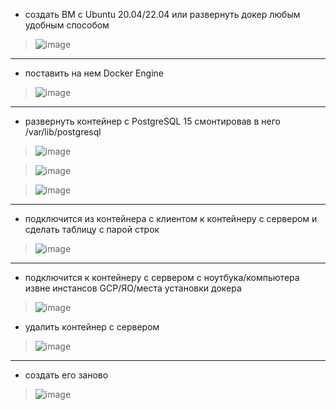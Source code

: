 * создать ВМ с Ubuntu 20.04/22.04 или развернуть докер любым удобным способом

>![image](https://github.com/VyacheslavIT/postgre/assets/136000255/e944a1a2-0492-4e03-b2c4-e13cdc61c439)
---------------------
* поставить на нем Docker Engine
  
>![image](https://github.com/VyacheslavIT/postgre/assets/136000255/7d39f4b1-e138-4455-bdb2-bd4f11d85f4c)
--------------------------
* развернуть контейнер с PostgreSQL 15 смонтировав в него /var/lib/postgresql
  
>![image](https://github.com/VyacheslavIT/postgre/assets/136000255/ede9bcef-9263-41a3-ab99-eccddb47d292)

>![image](https://github.com/VyacheslavIT/postgre/assets/136000255/f56504bf-9a35-4481-bffe-97a2c458b98e)


>![image](https://github.com/VyacheslavIT/postgre/assets/136000255/ad16690d-772f-40f1-983a-608bc0bb036f)
------------------------------------
* подключится из контейнера с клиентом к контейнеру с сервером и сделать таблицу с парой строк
  
>![image](https://github.com/VyacheslavIT/postgre/assets/136000255/3e471dc9-4fb5-4167-bf4f-a0dd9a64f3fc)

------------------------------------
* подключится к контейнеру с сервером с ноутбука/компьютера извне инстансов GCP/ЯО/места установки докера

>![image](https://github.com/VyacheslavIT/postgre/assets/136000255/5b788b3f-d6b4-43e0-b2dc-5ec3b3d503ed)

* удалить контейнер с сервером
  
>![image](https://github.com/VyacheslavIT/postgre/assets/136000255/6ddb39bf-f8ee-4dd2-a741-e3e880a2b0cd)

-------------------------------------

* создать его заново

>![image](https://github.com/VyacheslavIT/postgre/assets/136000255/182aee12-a0ef-49df-9a03-82c62b24bfb5)
 
